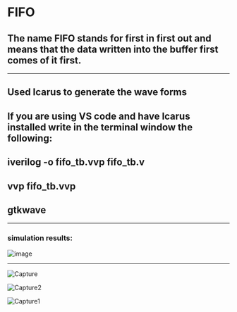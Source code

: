 # FIFO

## The name FIFO stands for first in first out and means that the data written into the buffer first comes  of it first.
***
## Used Icarus to generate the wave forms
## If you are using VS code and have Icarus installed write in the terminal window the following:
## iverilog -o fifo_tb.vvp fifo_tb.v
## vvp fifo_tb.vvp
## gtkwave
***
### simulation results:
![image](https://user-images.githubusercontent.com/108411357/219950396-e05fae4c-e3db-4d2c-ab45-1aeb34f24022.png)
***

![Capture](https://user-images.githubusercontent.com/108411357/219950215-27365593-c3ca-436b-909c-4404739a4169.PNG)

![Capture2](https://user-images.githubusercontent.com/108411357/219950212-1eefd8cf-ae12-41b8-a2b7-1af75728637b.PNG)

![Capture1](https://user-images.githubusercontent.com/108411357/219950211-1901233b-6dc0-41ef-a5d5-548a8f2588c9.PNG)
